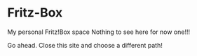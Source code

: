 # Fritz-Box
My personal Fritz!Box space
Nothing to see here for now one!!!

Go ahead. Close this site and choose a different path!
